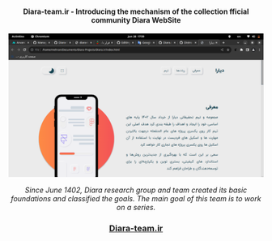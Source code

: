 <div align="center">
<h4>Diara-team.ir -  Introducing the mechanism of the collection fficial community Diara WebSite</h4>
<img src="Screenshot from 2023-06-26 17-59-04.png">
  <p><i>Since June 1402, Diara research group and team created its basic foundations and classified the goals. The main goal of this team is to work on a series.
</i></p>
  <h3><a href="https://Diara-team.ir">Diara-team.ir</a></h3>
</div>
